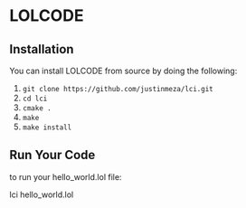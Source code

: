 # LOLCODE

## Installation

You can install LOLCODE from source by doing the following:

1. `git clone https://github.com/justinmeza/lci.git`
2. `cd lci`
3. `cmake .`
4. `make`
5. `make install`

## Run Your Code

to run your hello_world.lol file:

lci hello_world.lol
